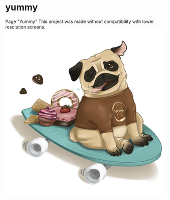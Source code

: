 # yummy
Page "Yummy"
This project was made without compatibility with lower resolution screens.
![dog](https://github.com/Korneliia08/yummi/blob/main/assets/images/photoYummyHeader.png)
